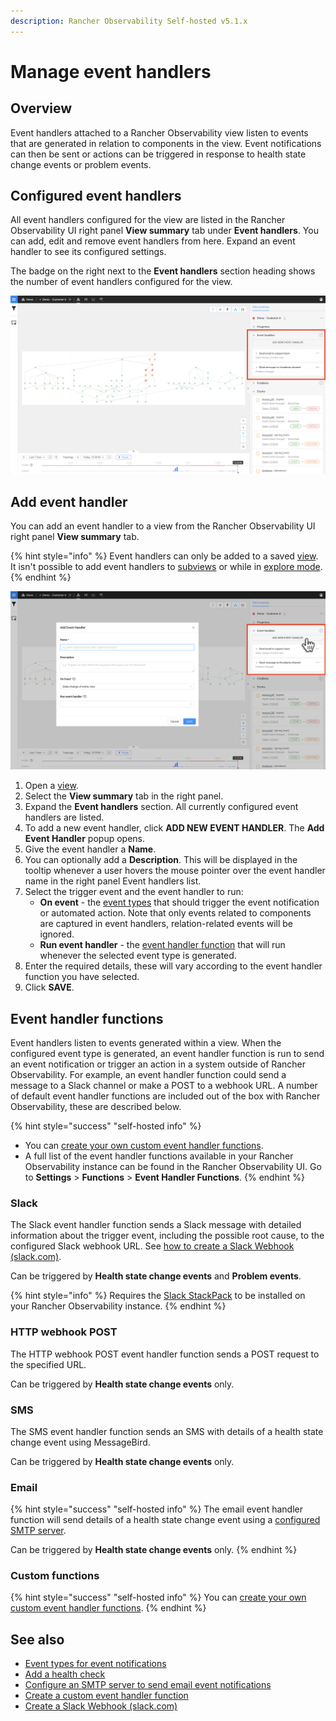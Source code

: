 ```yaml
---
description: Rancher Observability Self-hosted v5.1.x 
---
```


# Manage event handlers

## Overview

Event handlers attached to a Rancher Observability view listen to events that are generated in relation to components in the view. Event notifications can then be sent or actions can be triggered in response to health state change events or problem events.

## Configured event handlers

All event handlers configured for the view are listed in the Rancher Observability UI right panel **View summary** tab under **Event handlers**. You can add, edit and remove event handlers from here. Expand an event handler to see its configured settings. 

The badge on the right next to the **Event handlers** section heading shows the number of event handlers configured for the view. 

![Event handlers](/.gitbook/assets/v51_configured_event_handlers.png)

## Add event handler

You can add an event handler to a view from the Rancher Observability UI right panel **View summary** tab. 

{% hint style="info" %}
Event handlers can only be added to a saved [view](/use/stackstate-ui/views/about_views.md). It isn't possible to add event handlers to [subviews](/use/stackstate-ui/views/about_views.md#subview) or while in [explore mode](/use/stackstate-ui/explore_mode.md).
{% endhint %}

![Add event handler](/.gitbook/assets/v51_add_event_handler.png)

1. Open a [view](/use/stackstate-ui/views/about_views.md).
2. Select the **View summary** tab in the right panel.
3. Expand the **Event handlers** section. All currently configured event handlers are listed.
4. To add a new event handler, click **ADD NEW EVENT HANDLER**. The **Add Event Handler** popup opens.
5. Give the event handler a **Name**. 
6. You can optionally add a **Description**. This will be displayed in the tooltip whenever a user hovers the mouse pointer over the event handler name in the right panel Event handlers list.
7. Select the trigger event and the event handler to run:
   * **On event** - the [event types](/use/events/event-notifications.md#event-types-for-notifications) that should trigger the event notification or automated action. Note that only events related to components are captured in event handlers, relation-related events will be ignored.
   * **Run event handler** - the [event handler function](#event-handler-functions) that will run whenever the selected event type is generated.
8. Enter the required details, these will vary according to the event handler function you have selected.
9. Click **SAVE**.

## Event handler functions

Event handlers listen to events generated within a view. When the configured event type is generated, an event handler function is run to send an event notification or trigger an action in a system outside of Rancher Observability. For example, an event handler function could send a message to a Slack channel or make a POST to a webhook URL. A number of default event handler functions are included out of the box with Rancher Observability, these are described below.

{% hint style="success" "self-hosted info" %}
* You can [create your own custom event handler functions](/develop/developer-guides/custom-functions/event-handler-functions.md).
* A full list of the event handler functions available in your Rancher Observability instance can be found in the Rancher Observability UI. Go to **Settings** &gt; **Functions** &gt; **Event Handler Functions**.
{% endhint %}

### Slack

The Slack event handler function sends a Slack message with detailed information about the trigger event, including the possible root cause, to the configured Slack webhook URL. See [how to create a Slack Webhook \(slack.com\)](https://api.slack.com/messaging/webhooks). 

Can be triggered by **Health state change events** and **Problem events**.

{% hint style="info" %}
Requires the [Slack StackPack](/stackpacks/integrations/slack.md) to be installed on your Rancher Observability instance.
{% endhint %}

### HTTP webhook POST

The HTTP webhook POST event handler function sends a POST request to the specified URL. 

Can be triggered by **Health state change events** only.

### SMS

The SMS event handler function sends an SMS with details of a health state change event using MessageBird.

Can be triggered by **Health state change events** only.

### Email

{% hint style="success" "self-hosted info" %}
The email event handler function will send details of a health state change event using a [configured SMTP server](/configure/topology/configure-email-event-notifications.md).

Can be triggered by **Health state change events** only.
{% endhint %}

### Custom functions

{% hint style="success" "self-hosted info" %}
You can [create your own custom event handler functions](/develop/developer-guides/custom-functions/event-handler-functions.md).
{% endhint %}

## See also

* [Event types for event notifications](/use/events/event-notifications.md#event-types-for-notifications)
* [Add a health check](/use/checks-and-monitors/add-a-health-check.md)
* [Configure an SMTP server to send email event notifications](/configure/topology/configure-email-event-notifications.md "Rancher Observability Self-Hosted only")
* [Create a custom event handler function](/develop/developer-guides/custom-functions/event-handler-functions.md "Rancher Observability Self-Hosted only")
* [Create a Slack Webhook \(slack.com\)](https://api.slack.com/messaging/webhooks)
